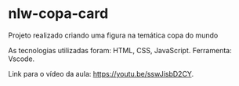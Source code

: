# nlw-copa-card
Projeto realizado criando uma figura na temática copa do mundo

As tecnologias utilizadas foram: HTML, CSS, JavaScript.
Ferramenta: Vscode.

Link para o vídeo da aula: https://youtu.be/sswJisbD2CY.
